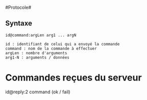 #Protocole#

## Syntaxe ##
    id@command:argLen arg1 ... argN
    
    id : identifiant de celui qui a envoyé la commande
    command : nom de la commande à effectuer
    argLen : nombre d'arguments
    arg1-N : arguments / données
    
 
# Commandes reçues du serveur #
id@reply:2 command (ok / fail)

